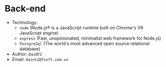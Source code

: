 # Back-end

- Technology:
  - `node` (Node.js® is a JavaScript runtime built on Chrome's V8 JavaScript engine)
  - `express` (Fast, unopinionated, minimalist web framework for Node.js)
  - `PostgreSql` (The world's most advanced open source relational database)
- Author: `DaiNT2`
- Email: `daint2@fsoft.com.vn`
